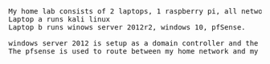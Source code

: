 <pre>
My home lab consists of 2 laptops, 1 raspberry pi, all networked together using a single switch.
Laptop a runs kali linux
Laptop b runs winows server 2012r2, windows 10, pfSense.

windows server 2012 is setup as a domain controller and the other machines are all joined to the domain.
The pfsense is used to route between my home network and my domain network.
</pre>
